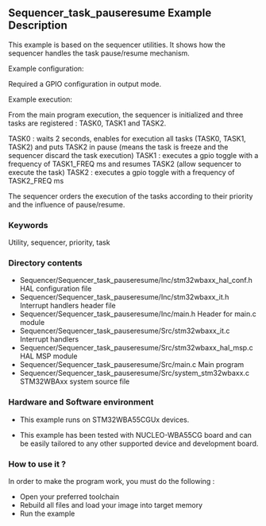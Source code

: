 ## <b>Sequencer_task_pauseresume Example Description</b>

This example is based on the sequencer utilities. It shows how the sequencer handles the task pause/resume mechanism.

Example configuration:

Required a GPIO configuration in output mode.

Example execution:

From the main program execution, the sequencer is initialized and three tasks are registered : TASK0, TASK1 and TASK2.

TASK0 : waits 2 seconds, enables for execution all tasks (TASK0, TASK1, TASK2) and puts TASK2 in pause
(means the task is freeze and the sequencer discard the task execution)
TASK1 : executes a gpio toggle with a frequency of TASK1_FREQ ms and resumes TASK2 (allow sequencer to
execute the task)
TASK2 : executes a gpio toggle with a frequency of TASK2_FREQ ms

The sequencer orders the execution of the tasks according to their priority and the influence of pause/resume.

### <b>Keywords</b>

Utility, sequencer, priority, task

### <b>Directory contents</b>

  - Sequencer/Sequencer_task_pauseresume/Inc/stm32wbaxx_hal_conf.h    HAL configuration file
  - Sequencer/Sequencer_task_pauseresume/Inc/stm32wbaxx_it.h          Interrupt handlers header file
  - Sequencer/Sequencer_task_pauseresume/Inc/main.h                   Header for main.c module
  - Sequencer/Sequencer_task_pauseresume/Src/stm32wbaxx_it.c          Interrupt handlers
  - Sequencer/Sequencer_task_pauseresume/Src/stm32wbaxx_hal_msp.c     HAL MSP module
  - Sequencer/Sequencer_task_pauseresume/Src/main.c                   Main program
  - Sequencer/Sequencer_task_pauseresume/Src/system_stm32wbaxx.c      STM32WBAxx system source file

### <b>Hardware and Software environment</b>

  - This example runs on STM32WBA55CGUx devices.

  - This example has been tested with NUCLEO-WBA55CG board and can be
    easily tailored to any other supported device and development board.

### <b>How to use it ?</b>

In order to make the program work, you must do the following :

 - Open your preferred toolchain
 - Rebuild all files and load your image into target memory
 - Run the example

